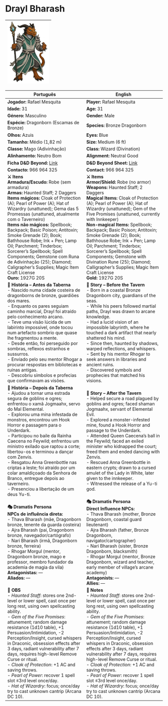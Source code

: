 # Drayl Bharash

| <img src="pc_drayl_bharash.png" height="200"/> |
| ---------------------------------------------- |

| Português | English |
| --------- | ------- |
| **Jogador:** Rafael Mesquita | **Player:** Rafael Mesquita |
| **Idade:** 31 | **Age:** 31 |
| **Género:** Masculino | **Gender:** Male |
| **Espécie:** Dragonborn (Escamas de Bronze) | **Species:** Bronze Dragonborn |
| **Olhos:** Azuis | **Eyes:** Blue |
| **Tamanho:** Médio (1,82 m) | **Size:** Medium (6 ft) |
| **Classe:** Mago (Adivinhação) | **Class:** Wizard (Divination) |
| **Alinhamento:** Neutro Bom | **Alignment:** Neutral Good |
| **Ficha D&D Beyond:** [Link](https://www.dndbeyond.com/characters/139926806) | **D&D Beyond Sheet:** [Link](https://www.dndbeyond.com/characters/139926806) |
| **Contacto:** 966 964 325 | **Contact:** 966 964 325 |
| **⚔️ Itens**<br>**Armadura/Escudo:** Robe (sem armadura)<br>**Armas:** Haunted Staff; 2 Daggers<br>**Items mágicos:** Cloak of Protection (A); Pearl of Power (A); Hat of Wizardry (unattuned); Gema das 5 Promessas (unattuned, atualmente com o Taverneiro)<br>**Items não mágicos:** Spellbook; Backpack; Basic Poison; Antitoxin; Smoke Grenade (2); Book; Bathhouse Robe; Ink + Pen; Lamp Oil; Parchment; Tinderbox; Sorcerer’s Spellbook; Spell Components; Gemstone com Runa de Adivinhação (25); Diamond; Caligrapher’s Supplies; Magic Item Craft License<br>**Ouro:** 1927G 20S | **⚔️ Items**<br>**Armor/Shield:** Robe (no armor)<br>**Weapons:** Haunted Staff; 2 Daggers<br>**Magical Items:** Cloak of Protection (A); Pearl of Power (A); Hat of Wizardry (unattuned); Gem of the Five Promises (unattuned, currently with Innkeeper)<br>**Non-magical Items:** Spellbook; Backpack; Basic Poison; Antitoxin; Smoke Grenade (2); Book; Bathhouse Robe; Ink + Pen; Lamp Oil; Parchment; Tinderbox; Sorcerer’s Spellbook; Spell Components; Gemstone with Divination Rune (25); Diamond; Calligrapher’s Supplies; Magic Item Craft License<br>**Gold:** 1927G 20S |
| **📖 História – Antes da Taberna**<br>- Nascido numa cidade costeira de dragonborns de bronze, guardiões dos mares.<br>- Enquanto os pares seguiam caminho marcial, Drayl foi atraído pelo conhecimento arcano.<br>- Teve uma visão lúcida de um labirinto impossível, onde tocou num artefacto sombrio que quase lhe fragmentou a mente.<br>- Desde então, foi perseguido por sombras, reflexos estranhos e sussurros.<br>- Enviado pelo seu mentor Rhogar a procurar respostas em bibliotecas e ruínas antigas.<br>- Descobriu símbolos e profecias que confirmavam as visões. | **📖 Story – Before the Tavern**<br>- Born in a coastal Bronze Dragonborn city, guardians of the seas.<br>- While his peers followed martial paths, Drayl was drawn to arcane knowledge.<br>- Had a lucid vision of an impossible labyrinth, where he touched a dark artifact that nearly shattered his mind.<br>- Since then, haunted by shadows, warped reflections, and whispers.<br>- Sent by his mentor Rhogar to seek answers in libraries and ancient ruins.<br>- Discovered symbols and prophecies that matched his visions. |
| **📖 História – Depois da Taberna**<br>- Ajudou a tornar uma estrada segura de goblins e ogres; enfrentou o xamã Jogmaahx, servo do Mal Elemental.<br>- Explorou uma mina infestada de monstros, encontrou um Hook Horror e passagem para o Underdark.<br>- Participou no baile da Rainha Caecena no Feywild; enfrentou um ministro exilado que raptou a corte; libertou-os e terminou a dançar com Zenvis.<br>- Resgatou Anna Greenbottle nas criptas a leste; foi atraído por um colar amaldiçoado da Senhora de Branco, entregue depois ao taverneiro.<br>- Presenciou a libertação de um deus Yu-ti. | **📖 Story – After the Tavern**<br>- Helped secure a road plagued by goblins and ogres; faced shaman Jogmaahx, servant of Elemental Evil.<br>- Explored a monster-infested mine, found a Hook Horror and passage to the Underdark.<br>- Attended Queen Caecena’s ball in the Feywild; faced an exiled minister who kidnapped the court; freed them and ended dancing with Zenvis.<br>- Rescued Anna Greenbottle in eastern crypts; drawn to a cursed amulet of the Lady in White, later given to the innkeeper.<br>- Witnessed the release of a Yu-ti god. |
| **🎭 Dramatis Persona**<br>**NPCs de influência direta:**<br>- Thava Bharash (mãe, Dragonborn bronze, tenente da guarda costeira)<br>- Ajra Bharash (pai, Dragonborn bronze, navegador/cartógrafo)<br>- Nari Bharash (irmã, Dragonborn bronze, ferreira)<br>- Rhogar Morgul (mentor, Dragonborn bronze, mago e professor, membro fundador da academia de magia da vila)<br>**Antagonistas:** —<br>**Aliados:** — | **🎭 Dramatis Persona**<br>**Direct Influence NPCs:**<br>- Thava Bharash (mother, Bronze Dragonborn, coastal guard lieutenant)<br>- Ajra Bharash (father, Bronze Dragonborn, navigator/cartographer)<br>- Nari Bharash (sister, Bronze Dragonborn, blacksmith)<br>- Rhogar Morgul (mentor, Bronze Dragonborn, wizard and teacher, early member of village’s arcane academy)<br>**Antagonists:** —<br>**Allies:** — |
| **🔮 OBS**<br>- *Haunted Staff*: stores one 2nd-level or lower spell, cast once per long rest, using own spellcasting ability.<br>- *Gem of the Five Promises*: attunement; random damage resistance (1d10 table), +1 Persuasion/Intimidation, -2 Perception/Insight, cursed whispers in Draconic, obsession effects after 3 days, radiant vulnerability after 7 days, requires high-level Remove Curse or ritual.<br>- *Cloak of Protection*: +1 AC and saving throws.<br>- *Pearl of Power*: recover 1 spell slot ≤3rd level once/day.<br>- *Hat of Wizardry*: focus; once/day try to cast unknown cantrip (Arcana DC 10). | **🔮 Notes**<br>- *Haunted Staff*: stores one 2nd-level or lower spell, cast once per long rest, using own spellcasting ability.<br>- *Gem of the Five Promises*: attunement; random damage resistance (1d10 table), +1 Persuasion/Intimidation, -2 Perception/Insight, cursed whispers in Draconic, obsession effects after 3 days, radiant vulnerability after 7 days, requires high-level Remove Curse or ritual.<br>- *Cloak of Protection*: +1 AC and saving throws.<br>- *Pearl of Power*: recover 1 spell slot ≤3rd level once/day.<br>- *Hat of Wizardry*: focus; once/day try to cast unknown cantrip (Arcana DC 10). |
